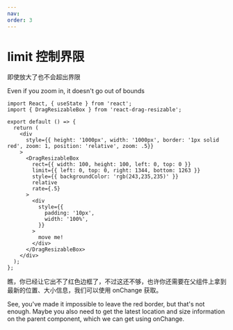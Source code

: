 ```yaml
---
nav:
order: 3
---
```


# limit 控制界限

即使放大了也不会超出界限

Even if you zoom in, it doesn't go out of bounds

```tsx
import React, { useState } from 'react';
import { DragResizableBox } from 'react-drag-resizable';

export default () => {
  return (
    <div
      style={{ height: '1000px', width: '1000px', border: '1px solid red', zoom: 1, position: 'relative', zoom: .5}}
    >
      <DragResizableBox
        rect={{ width: 100, height: 100, left: 0, top: 0 }}
        limit={{ left: 0, top: 0, right: 1344, bottom: 1263 }}
        style={{ backgroundColor: 'rgb(243,235,235)' }}
        relative
        rate={.5}
      >
        <div
          style={{
            padding: '10px',
            width: '100%',
          }}
        >
          move me!
        </div>
      </DragResizableBox>
    </div>
  );
};
```

瞧，你已经让它出不了红色边框了，不过这还不够，也许你还需要在父组件上拿到最新的位置、大小信息，我们可以使用 onChange 获取。

See, you've made it impossible to leave the red border, but that's not enough. Maybe you also need to get the latest location and size information on the parent component, which we can get using onChange.
